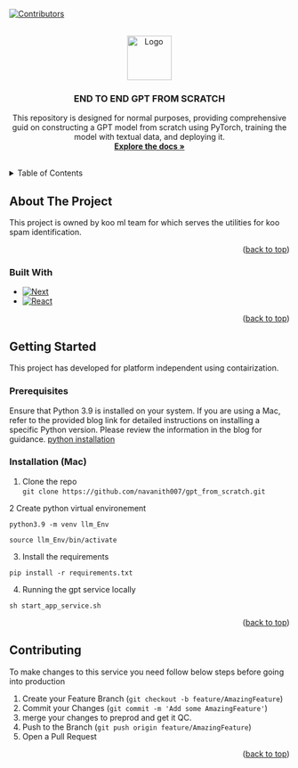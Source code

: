[![Contributors][contributors-shield]][contributors-url]



<!-- PROJECT LOGO -->
<br />
<div align="center">
  <a href="https://chat.openai.com/">
    <img src="https://media.sketchfab.com/models/901f21ea7d0b46748e8026b6b5f7306d/thumbnails/094af3f46ce14da0b4045a50545d1d15/3cb664da18494ecb9e9e2408d0fdd2a3.jpeg" alt="Logo" width="80" height="80">
  </a>

<h3 align="center">END TO END GPT FROM SCRATCH</h3>

  <p align="center">
    This repository is designed for normal purposes, providing comprehensive guid on constructing a GPT model from scratch using PyTorch, training the model with textual data, and deploying it.
    <br />
    <a href="https://docs.google.com/document/d/1HgSY3pI5c_SjbEVn77Ve8zJ8VWmXwi9RkZY4czJx-Qg/edit"><strong>Explore the docs »</strong></a>
    <br />
    <br />
  </p>
</div>



<!-- TABLE OF CONTENTS -->
<details>
  <summary>Table of Contents</summary>
  <ol>
    <li>
      <a href="#about-the-project">About The Project</a>
      <ul>
        <li><a href="#built-with">Built With</a></li>
      </ul>
    </li>
    <li>
      <a href="#getting-started">Getting Started</a>
      <ul>
        <li><a href="#prerequisites">Prerequisites</a></li>
        <li><a href="#installation">Installation</a></li>
      </ul>
    </li>
    <li><a href="#usage">Usage</a></li>
    <li><a href="#roadmap">Roadmap</a></li>
    <li><a href="#contributing">Contributing</a></li>
    <li><a href="#license">License</a></li>
    <li><a href="#contact">Contact</a></li>
    <li><a href="#acknowledgments">Acknowledgments</a></li>
  </ol>
</details>



<!-- ABOUT THE PROJECT -->

## About The Project

This project is owned by koo ml team for which serves the utilities for koo spam identification.

<p align="right">(<a href="#readme-top">back to top</a>)</p>

### Built With

* [![Next][python]][python-url]
* [![React][Flask]][sanic-url]

<p align="right">(<a href="#readme-top">back to top</a>)</p>



<!-- GETTING STARTED -->

## Getting Started

This project has developed for platform independent using contairization.

### Prerequisites

Ensure that Python 3.9 is installed on your system. If you are using a Mac, refer to the provided blog link for detailed
instructions on installing a specific Python version. Please review the information in the blog for
guidance. [python installation](https://www.freecodecamp.org/news/python-version-on-mac-update/)

### Installation  (Mac)

1. Clone the repo  
`git clone https://github.com/navanith007/gpt_from_scratch.git`

2 Create python virtual environement

`python3.9 -m venv llm_Env`

`source llm_Env/bin/activate`

3. Install the requirements

`pip install -r requirements.txt`

4. Running the gpt service locally

`sh start_app_service.sh`

<p align="right">(<a href="#readme-top">back to top</a>)</p>

## Contributing

To make changes to this service you need follow below steps before going into production

1. Create your Feature Branch (`git checkout -b feature/AmazingFeature`)
2. Commit your Changes (`git commit -m 'Add some AmazingFeature'`)
3. merge your changes to preprod and get it QC.
3. Push to the Branch (`git push origin feature/AmazingFeature`)
4. Open a Pull Request

<p align="right">(<a href="#readme-top">back to top</a>)</p>



<!-- MARKDOWN LINKS & IMAGES -->
<!-- https://www.markdownguide.org/basic-syntax/#reference-style-links -->

[contributors-shield]: https://img.shields.io/github/contributors/navanith-sci-dev/repo_name.svg?style=for-the-badge

[contributors-url]: https://github.com/bombinatetech/ml-content-services/graphs/contributors

[forks-shield]: https://img.shields.io/github/forks/github_username/repo_name.svg?style=for-the-badge

[forks-url]: https://github.com/github_username/repo_name/network/members

[stars-shield]: https://img.shields.io/github/stars/github_username/repo_name.svg?style=for-the-badge

[stars-url]: https://github.com/github_username/repo_name/stargazers

[issues-shield]: https://img.shields.io/github/issues/github_username/repo_name.svg?style=for-the-badge

[issues-url]: https://github.com/github_username/repo_name/issues

[license-shield]: https://img.shields.io/github/license/github_username/repo_name.svg?style=for-the-badge

[license-url]: https://github.com/github_username/repo_name/blob/master/LICENSE.txt

[linkedin-shield]: https://img.shields.io/badge/-LinkedIn-black.svg?style=for-the-badge&logo=linkedin&colorB=555

[linkedin-url]: https://linkedin.com/in/linkedin_username

[product-screenshot]: images/screenshot.png

[python]: https://img.shields.io/badge/python-000000?style=for-the-badge&logo=python&logoColor=python

[python-url]: https://www.python.org/

[FLask]: https://img.shields.io/badge/Flask-green?style=for-the-badge&logo=flask&logoColor=black

[sanic-url]: https://sanic.dev/en/
